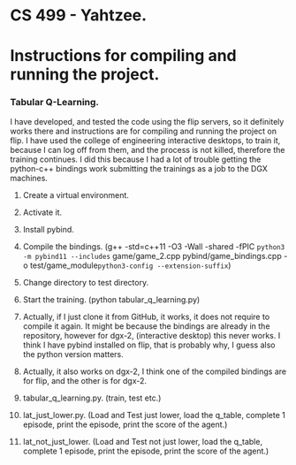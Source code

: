 # CS 499 - Yahtzee. 

# Instructions for compiling and running the project. 

### Tabular Q-Learning. 

I have developed, and tested the code using the flip servers, so it definitely works there and instructions are for compiling and running the project on flip. 
I have used the college of engineering interactive desktops, to train it, because I can log off from them, and the process is not killed, therefore the training continues. I did this because I had a lot of trouble getting the python-c++ bindings work submitting the trainings as a job to the DGX machines. 

1. Create a virtual environment. 
2. Activate it. 
3. Install pybind. 
4. Compile the bindings. (g++ -std=c++11 -O3 -Wall -shared -fPIC `python3 -m pybind11 --includes` game/game_2.cpp pybind/game_bindings.cpp -o test/game_module`python3-config --extension-suffix`) 
5. Change directory to test directory. 
6. Start the training. (python tabular_q_learning.py) 

1. Actually, if I just clone it from GitHub, it works, it does not require to compile it again. It might be because the bindings are already in the repository, however for dgx-2, (interactive desktop) this never works. I think I have pybind installed on flip, that is probably why, I guess also the python version matters. 
2. Actually, it also works on dgx-2, I think one of the compiled bindings are for flip, and the other is for dgx-2. 

1. tabular_q_learning.py. (train, test etc.)
2. lat_just_lower.py. (Load and Test just lower, load the q_table, complete 1 episode, print the episode, print the score of the agent.)
3. lat_not_just_lower. (Load and Test not just lower, load the q_table, complete 1 episode, print the episode, print the score of the agent.) 

